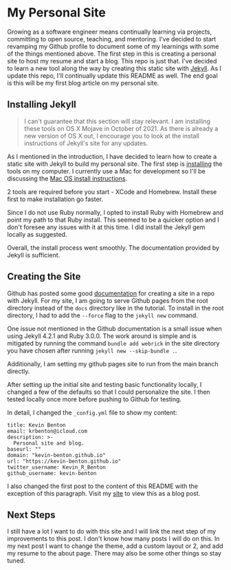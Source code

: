 # My Personal Site

Growing as a software engineer means continually learning via projects, committing to open 
source, teaching, and mentoring. I've decided to start revamping my Github profile to document 
some of my learnings with some of the things mentioned above. The first step in this is creating 
a personal site to host my resume and start a blog. This repo is just that. I've decided to learn 
a new tool along the way by creating this static site with [Jekyll](https://jekyllrb.com). As I update 
this repo, I'll continually update this README as well. The end goal is this will be my first blog 
article on my personal site. 

## Installing Jekyll

> I can't guarantee that this section will stay relevant. I am installing these tools on OS X Mojave 
> in October of 2021. As there is already a new version of OS X out, I encourage you to look at the 
> install instructions of Jekyll's site for any updates.

As I mentioned in the introduction, I have decided to learn how to create a static site with Jekyll to 
build my personal site. The first step is [installing](https://jekyllrb.com/docs/installation/) the 
tools on my computer. I currently use a Mac for development so I'll be discussing the 
[Mac OS install instructions](https://jekyllrb.com/docs/installation/macos/).

2 tools are required before you start - XCode and Homebrew. Install these first to make installation go 
faster.

Since I do not use Ruby normally, I opted to install Ruby with Homebrew and point my path to that Ruby 
install. This seemed to be a quicker option and I don't foresee any issues with it at this time. I did 
install the Jekyll gem locally as suggested.

Overall, the install process went smoothly. The documentation provided by Jekyll is sufficient.

## Creating the Site

Github has posted some good [documentation](https://docs.github.com/en/pages/setting-up-a-github-pages-site-with-jekyll/creating-a-github-pages-site-with-jekyll) 
for creating a site in a repo with Jekyll. For my site, I am going to serve Github pages from the 
root directory instead of the `docs` directory like in the tutorial. To install in the root directory, 
I had to add the `--force` flag to the `jekyll new` command.

One issue not mentioned in the Github documentation is a small issue when using Jekyll 4.2.1 and 
Ruby 3.0.0. The work around is simple and is mitigated by running the command `bundle add webrick` 
in the site directory you have chosen after running `jekyll new --skip-bundle .`.

Additionally, I am setting my github pages site to run from the main branch directly.

After setting up the initial site and testing basic functionality locally, I changed a few of the 
defaults so that I could personalize the site. I then tested locally once more before pushing to 
Github for testing.

In detail, I changed the `_config.yml` file to show my content:

```
title: Kevin Benton
email: krbenton@icloud.com
description: >-
  Personal site and blog.
baseurl: ""
domain: "kevin-benton.github.io"
url: "https://kevin-benton.github.io"
twitter_username: Kevin_R_Benton
github_username: kevin-benton
```

I also changed the first post to the content of this README with the exception of this paragraph. Visit 
my [site](https://kevin-benton.github.io) to view this as a blog post.

## Next Steps

I still have a lot I want to do with this site and I will link the next step of my improvements to this 
post. I don't know how many posts I will do on this. In my next post I want to change the theme, add a 
custom layout or 2, and add my resume to the about page. There may also be some other things so stay tuned.
